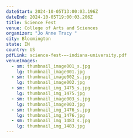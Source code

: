 ```yaml
---
dateStart: 2024-10-05T13:00:03.196Z
dateEnd: 2024-10-05T19:00:03.206Z
title: Science Fest
venue: College of Arts and Sciences
organizer: "Jo Anne Tracy "
city: Bloomington
state: IN
country: US
pdfLink: science-fest-–-indiana-university.pdf
venueImages:
  - sm: thumbnail_image001_s.jpg
    lg: thumbnail_image001.jpg
  - sm: thumbnail_image002_s.jpg
    lg: thumbnail_image002.jpg
  - sm: thumbnail_img_1475_s.jpg
    lg: thumbnail_img_1475.jpg
  - sm: thumbnail_image003_s.jpg
    lg: thumbnail_image003.jpg
  - sm: thumbnail_img_1476_s.jpg
    lg: thumbnail_img_1476.jpg
  - sm: thumbnail_img_1483_s.jpg
    lg: thumbnail_img_1483.jpg
---
```

